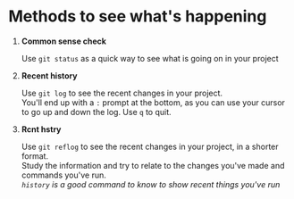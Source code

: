 # Methods to see what's happening

1) **Common sense check**

    Use `git status` as a quick way to see what is going on in your project

1) **Recent history**

    Use `git log` to see the recent changes in your project.
    \
    You'll end up with a `:` prompt at the bottom, as you can use your cursor to go up and down the log. Use `q` to quit.

1) **Rcnt hstry**
    
    Use `git reflog` to see the recent changes in your project, in a shorter format.
    \
    Study the information and try to relate to the changes you've made and commands you've run.
    \
    *`history` is a good command to know to show recent things you've run*
